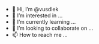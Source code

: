 - 👋 Hi, I’m @vusdlek
- 👀 I’m interested in ...
- 🌱 I’m currently learning ...
- 💞️ I’m looking to collaborate on ...
- 📫 How to reach me ...

<!---
vusdlek/vusdlek is a ✨ special ✨ repository because its `README.md` (this file) appears on your GitHub profile.
You can click the Preview link to take a look at your changes.
--->
